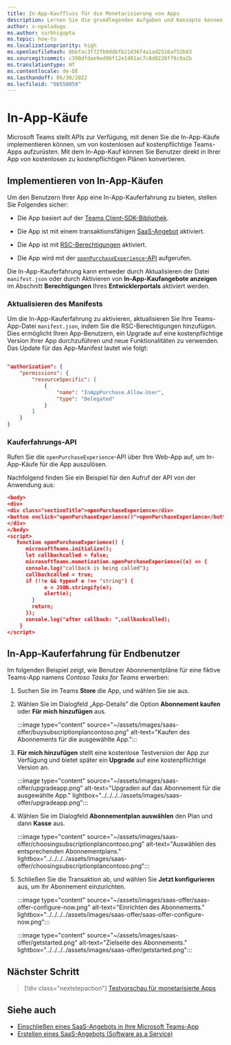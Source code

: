 ```yaml
---
title: In-App-Kauffluss für die Monetarisierung von Apps
description: Lernen Sie die grundlegenden Aufgaben und Konzepte kennen, die erforderlich sind, um In-App-Käufe und Testfunktionalitäten in Teams-Apps zu implementieren.
author: v-npaladugu
ms.author: surbhigupta
ms.topic: how-to
ms.localizationpriority: high
ms.openlocfilehash: 8bbfac3f72fb9ddbfb21d36f4a1ad2516af52b83
ms.sourcegitcommit: c398dfdae9ed96f12e1401ac7c8d0228ff9c0a2b
ms.translationtype: HT
ms.contentlocale: de-DE
ms.lasthandoff: 06/30/2022
ms.locfileid: "66558058"
---
```

# <a name="in-app-purchases"></a>In-App-Käufe

Microsoft Teams stellt APIs zur Verfügung, mit denen Sie die In-App-Käufe implementieren können, um von kostenlosen auf kostenpflichtige Teams-Apps aufzurüsten. Mit dem In-App-Kauf können Sie Benutzer direkt in Ihrer App von kostenlosen zu kostenpflichtigen Plänen konvertieren.

## <a name="implement-in-app-purchases"></a>Implementieren von In-App-Käufen

Um den Benutzern Ihrer App eine In-App-Kauferfahrung zu bieten, stellen Sie Folgendes sicher:

* Die App basiert auf der [Teams Client-SDK-Bibliothek](https://github.com/OfficeDev/microsoft-teams-library-js).

* Die App ist mit einem transaktionsfähigen [SaaS-Angebot](~/concepts/deploy-and-publish/appsource/prepare/include-saas-offer.md) aktiviert.

* Die App ist mit [RSC-Berechtigungen](#update-manifest) aktiviert.

* Die App wird mit der [`openPurchaseExperience`-API](#purchase-experience-api) aufgerufen.

Die In-App-Kauferfahrung kann entweder durch Aktualisieren der Datei `manifest.json` oder durch Aktivieren von **In-App-Kaufangebote anzeigen** im Abschnitt **Berechtigungen** Ihres **Entwicklerportals** aktiviert werden.

### <a name="update-manifest"></a>Aktualisieren des Manifests

Um die In-App-Kauferfahrung zu aktivieren, aktualisieren Sie Ihre Teams-App-Datei `manifest.json`, indem Sie die RSC-Berechtigungen hinzufügen. Dies ermöglicht Ihren App-Benutzern, ein Upgrade auf eine kostenpflichtige Version Ihrer App durchzuführen und neue Funktionalitäten zu verwenden. Das Update für das App-Manifest lautet wie folgt:

```json

"authorization": {
    "permissions": {
        "resourceSpecific": [
            {
                "name": "InAppPurchase.Allow.User",
                "type": "Delegated"
            }
        ]
    }
}
```

### <a name="purchase-experience-api"></a>Kauferfahrungs-API

Rufen Sie die `openPurchaseExperience`-API über Ihre Web-App auf, um In-App-Käufe für die App auszulösen.

Nachfolgend finden Sie ein Beispiel für den Aufruf der API von der Anwendung aus:

```json
<body> 
<div> 
<div class="sectionTitle">openPurchaseExperience</div> 
<button onclick="openPurchaseExperience()">openPurchaseExperience</button> 
</div> 
</body> 
<script> 
   function openPurchaseExperience() {
      microsoftTeams.initialize();
      let callbackcalled = false;
      microsoftTeams.monetization.openPurchaseExperience((e) => {
      console.log("callback is being called");
      callbackcalled = true;  
      if (!!e && typeof e !== "string") {
            e = JSON.stringify(e);
            alert(e);
        }
        return;
      });
      console.log("after callback: ",callbackcalled);
    } 
</script> 
```

## <a name="end-user-in-app-purchasing-experience"></a>In-App-Kauferfahrung für Endbenutzer

Im folgenden Beispiel zeigt, wie Benutzer Abonnementpläne für eine fiktive Teams-App namens *Contoso Tasks for Teams* erwerben:

1. Suchen Sie im Teams **Store** die App, und wählen Sie sie aus.

1. Wählen Sie im Dialogfeld „App-Details“ die Option **Abonnement kaufen** oder **Für mich hinzufügen** aus.

    :::image type="content" source="~/assets/images/saas-offer/buysubscriptionplancontoso.png" alt-text="Kaufen des Abonnements für die ausgewählte App.":::

1. **Für mich hinzufügen** stellt eine kostenlose Testversion der App zur Verfügung und bietet später ein **Upgrade** auf eine kostenpflichtige Version an.

    :::image type="content" source="~/assets/images/saas-offer/upgradeapp.png" alt-text="Upgraden auf das Abonnement für die ausgewählte App." lightbox="../../../../assets/images/saas-offer/upgradeapp.png":::

1. Wählen Sie im Dialogfeld **Abonnementplan auswählen** den Plan und dann **Kasse** aus.

    :::image type="content" source="~/assets/images/saas-offer/choosingsubscriptionplancontoso.png" alt-text="Auswählen des entsprechenden Abonnementplans." lightbox="../../../../assets/images/saas-offer/choosingsubscriptionplancontoso.png":::

1. Schließen Sie die Transaktion ab, und wählen Sie **Jetzt konfigurieren** aus, um Ihr Abonnement einzurichten.

    :::image type="content" source="~/assets/images/saas-offer/saas-offer-configure-now.png" alt-text="Einrichten des Abonnements." lightbox="../../../../assets/images/saas-offer/saas-offer-configure-now.png":::

    :::image type="content" source="~/assets/images/saas-offer/getstarted.png" alt-text="Zielseite des Abonnements." lightbox="../../../../assets/images/saas-offer/getstarted.png":::

## <a name="next-step"></a>Nächster Schritt

> [!div class="nextstepaction"]
> [Testvorschau für monetarisierte Apps](~/concepts/deploy-and-publish/appsource/prepare/Test-preview-for-monetized-apps.md)

## <a name="see-also"></a>Siehe auch

* [Einschließen eines SaaS-Angebots in Ihre Microsoft Teams-App](~/concepts/deploy-and-publish/appsource/prepare/include-saas-offer.md)
* [Erstellen eines SaaS-Angebots (Software as a Service)](include-saas-offer.md#create-your-saas-offer)
